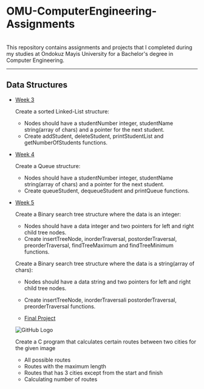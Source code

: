 # OMU-ComputerEngineering-Assignments
<br>
This repository contains assignments and projects that I completed during my studies at Ondokuz Mayis University for a Bachelor's degree in Computer Engineering.
<hr>

## Data Structures
* [Week 3](https://github.com/BerkeKalkan/OMU-ComputerEngineering-Assignments/tree/master/Data_Structures_BIL203/Week3/)

  Create a sorted Linked-List structure:
  
  * Nodes should have a studentNumber integer, studentName string(array of chars) and a pointer for the next student.
  * Create addStudent, deleteStudent, printStudentList and getNumberOfStudents functions.
  
* [Week 4](https://github.com/BerkeKalkan/OMU-ComputerEngineering-Assignments/tree/master/Data_Structures_BIL203/Week4/)

  Create a Queue structure:
  
  * Nodes should have a studentNumber integer, studentName string(array of chars) and a pointer for the next student.
  * Create queueStudent, dequeueStudent and printQueue functions.
  
* [Week 5](https://github.com/BerkeKalkan/OMU-ComputerEngineering-Assignments/tree/master/Data_Structures_BIL203/Week5/)

  Create a Binary search tree structure where the data is an integer:
  
  * Nodes should have a data integer and two pointers for left and right child tree nodes.
  * Create insertTreeNode, inorderTraversal, postorderTraversal, preorderTraversal, findTreeMaximum and findTreeMinimum functions.
 
  Create a Binary search tree structure where the data is a string(array of chars):
  
  * Nodes should have a data string and two pointers for left and right child tree nodes.
  * Create insertTreeNode, inorderTraversali postorderTraversal, preorderTraversal functions.

  * [Final Project](https://github.com/BerkeKalkan/OMU-ComputerEngineering-Assignments/tree/master/Data_Structures_BIL203/FinalProject/)

  ![GitHub Logo](/FinalProject/Map_of_cities.png)

  Create a C program that calculates certain routes between two cities for the given image

  * All possible routes
  * Routes with the maximum length
  * Routes that has 3 cities except from the start and finish
  * Calculating number of routes